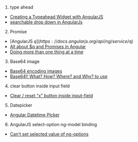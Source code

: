 1. type ahead
- [Creating a Typeahead Widget with AngularJS](https://www.sitepoint.com/creating-a-typeahead-widget-with-angularjs/)
- [searchable drop down in AngularJs](https://stackoverflow.com/questions/39524657/searchable-drop-down-in-angularjs)

2. Promise
- [AngularJS $q](https://docs.angularjs.org/api/ng/service/$q)
- [All about $q and Promises in Angular](https://toddmotto.com/promises-angular-q)
- [Doing more than one thing at a time](https://chariotsolutions.com/blog/post/angularjs-corner-using-promises-q-handle-asynchronous-calls/)

3. Base64 image
- [Base64 encoding images](https://varvy.com/pagespeed/base64-images.html)
- [Base64!! What? How? Where? and Why? to use](http://resource-guru.com/html-css/web-design-code-snippepts/base64-what-how-where-and-why-use/)

4. clear button inside input field
- [Clear / reset “x” button inside input-field](http://www.milosev.com/88-css/396-clear-reset-x-button-inside-input-field.html)

5. Datepicker
- [Angular Datetime Picker](https://dalelotts.github.io/angular-bootstrap-datetimepicker/)

6. AngularJS select-option ng-model binding
- [Can't set selected value of ng-options](https://stackoverflow.com/questions/27514267/cant-set-selected-value-of-ng-options)
